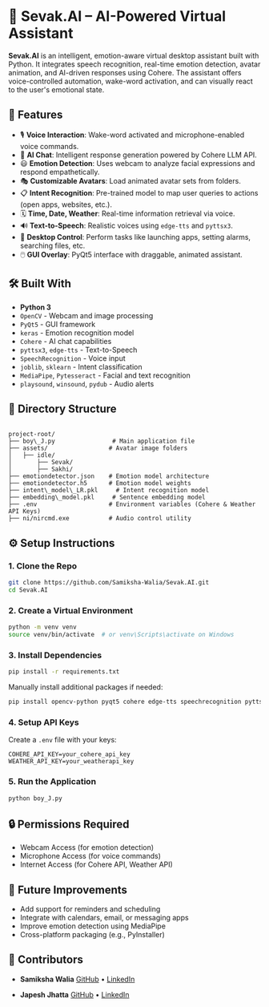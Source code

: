 
# 🧠 Sevak.AI – AI-Powered Virtual Assistant

**Sevak.AI** is an intelligent, emotion-aware virtual desktop assistant built with Python. It integrates speech recognition, real-time emotion detection, avatar animation, and AI-driven responses using Cohere. The assistant offers voice-controlled automation, wake-word activation, and can visually react to the user's emotional state.

## 🚀 Features

- 🎙️ **Voice Interaction**: Wake-word activated and microphone-enabled voice commands.
- 🤖 **AI Chat**: Intelligent response generation powered by Cohere LLM API.
- 😃 **Emotion Detection**: Uses webcam to analyze facial expressions and respond empathetically.
- 🎭 **Customizable Avatars**: Load animated avatar sets from folders.
- 📋 **Intent Recognition**: Pre-trained model to map user queries to actions (open apps, websites, etc.).
- 🗓️ **Time, Date, Weather**: Real-time information retrieval via voice.
- 🔊 **Text-to-Speech**: Realistic voices using `edge-tts` and `pyttsx3`.
- 📂 **Desktop Control**: Perform tasks like launching apps, setting alarms, searching files, etc.
- 🖱️ **GUI Overlay**: PyQt5 interface with draggable, animated assistant.



## 🛠️ Built With

- **Python 3**
- `OpenCV` - Webcam and image processing
- `PyQt5` - GUI framework
- `keras` - Emotion recognition model
- `Cohere` - AI chat capabilities
- `pyttsx3`, `edge-tts` - Text-to-Speech
- `SpeechRecognition` - Voice input
- `joblib`, `sklearn` - Intent classification
- `MediaPipe`, `Pytesseract` - Facial and text recognition
- `playsound`, `winsound`, `pydub` - Audio alerts

## 📁 Directory Structure

```

project-root/
├── boy\_J.py                # Main application file
├── assets/                 # Avatar image folders
│   ├── idle/
│       ├── Sevak/
│       ├── Sakhi/
├── emotiondetector.json    # Emotion model architecture
├── emotiondetector.h5      # Emotion model weights
├── intent\_model\_LR.pkl     # Intent recognition model
├── embedding\_model.pkl     # Sentence embedding model
├── .env                    # Environment variables (Cohere & Weather API Keys)
├── ni/nircmd.exe           # Audio control utility

````

## ⚙️ Setup Instructions

### 1. Clone the Repo

```bash
git clone https://github.com/Samiksha-Walia/Sevak.AI.git
cd Sevak.AI
````

### 2. Create a Virtual Environment

```bash
python -m venv venv
source venv/bin/activate  # or venv\Scripts\activate on Windows
```

### 3. Install Dependencies

```bash
pip install -r requirements.txt
```

Manually install additional packages if needed:

```bash
pip install opencv-python pyqt5 cohere edge-tts speechrecognition pyttsx3 pydub numpy keras pytesseract
```

### 4. Setup API Keys

Create a `.env` file with your keys:

```env
COHERE_API_KEY=your_cohere_api_key
WEATHER_API_KEY=your_weatherapi_key
```

### 5. Run the Application

```bash
python boy_J.py
```

## 🔒 Permissions Required

* Webcam Access (for emotion detection)
* Microphone Access (for voice commands)
* Internet Access (for Cohere API, Weather API)

## 📌 Future Improvements

* Add support for reminders and scheduling
* Integrate with calendars, email, or messaging apps
* Improve emotion detection using MediaPipe
* Cross-platform packaging (e.g., PyInstaller)

## 👤 Contributors
* **Samiksha Walia**
[GitHub](https://github.com/Samiksha-Walia) • [LinkedIn](https://linkedin.com/in/samiksha-walia) 


* **Japesh Jhatta** 
[GitHub](https://github.com/japesh5579) • [LinkedIn](https://www.linkedin.com/in/japesh-jhatta)


